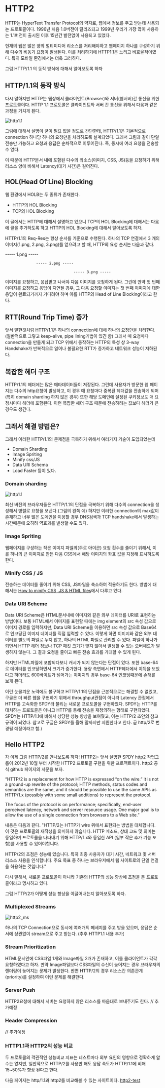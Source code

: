 # HTTP2

HTTP는 HyperText Transfer Protocol의 약자로, 웹에서 정보를 주고 받는데 사용되는 프로토콜이다. 1996년 처음 1.0버전이 릴리즈되고 1999년 우리가 가장 많이 사용하는 1.1버전이 출시된 이후 15년간 발전없이 사용되고 있었다.

현재의 웹은 많은 양의 멀티미디어 리소스를 처리해야하고 웹페이지 하나를 구성하기 위해 다수의 비동기 요청이 발생된다. 이를 처리하기에 HTTP1.1은 느리고 비효율적이였다. 특히 모바일 환경에서는 더욱 그러하다.

그럼 HTTP/1.1 의 동작 방식에 대해서 알아보도록 하자

## HTTP/1.1의 동작 방식

다시 말하지만 HTTP는 웹상에서 클라이언트(Browser)와 서버(웹서버)간 통신을 위한 프로토콜이다. HTTP 1.1 프로토콜은 클라이언트와 서버 간 통신을 위해서 다음과 같은 과정을 거치게 된다.

![http1.1](/image/http1-1.png)

그림에 대해서 설명이 굳이 필요 없을 정도로 간단한데, HTTP/1.1은 기본적으로 connection 하나당 하나의 요청만을 처리하도록 설계되었다. 그래서 그림과 같이 단일 전송만 가능하고 요청과 응답은 순차적으로 이루어진다. 즉, 동시에 여러 요청을 전송할 수 없다. 

이 때문에 HTTP문서 내에 포함된 다수의 리소스(이미지, CSS, JS)등을 요청하기 위해 리소스 양에 비해서 Latency(대기 시간)은 길어진다.

## HOL(Head Of Line) Blocking

웹 환경에서 HOLB는 두 종류가 존재한다.

* HTTP의 HOL Blocking
* TCP의 HOL Blocking

이 글에서는 HTTP에 대해서 설명하고 있으니 TCP의 HOL Blocking에 대해서는 다음에 글을 추가하도록 하고 HTTP의 HOL Blocking에 대해서 알아보도록 하자.

HTTP/1.1의 Req-Res는 항상 순서를 기준으로 수행된다. 하나의 TCP 연결에서 3 개의 이미지(1.png, 2.png, 3.png)를 얻으려고 할 때, HTTP의 요청 순서는 다음과 같다.

 ----- 1.png -----
				
                  ----- 2.png -----

   					 			   ----- 3.png -----

이미지를 요청하고, 응답받고 나서야 다음 이미지를 요청하게 된다. 그런데 만약 첫 번째 이미지를 요청하고 응답이 지연될 경우, 그 다음 요청할 이미지는 첫 번째 이미지에 대한 응답이 완료되기까지 기다려야 하며 이를 HTTP의 Head of Line Blocking이라고 한다.

## RTT(Round Trip Time) 증가

앞서 말한것처럼 HTTP/1.1은 하나의 connection에 대해 하나의 요청만을 처리한다.(일반적으로 그렇고 keep-alive, pipe lining기법이 있긴 함) 그래서 매 요청마다 connection을 만들게 되고 TCP 위에서 동작하는 HTTP의 특성 상 3-way Handshake가 반복적으로 일어나 불필요한 RTT가 증가하고 네트워크 성능이 저하된다.

## 복잡한 헤더 구조

HTTP/1.1의 헤더에는 많은 메타데이터들이 저장된다. 그런데 사용자가 방문한 웹 페이지는 다수의 http요청이 발생하고, 이 경우 매 요청마다 중복된 헤더값을 전송하게 되며(특히 domain sharding 하지 않은 경우) 또한 해당 도메인에 설정된 쿠키정보도 매 요청시마다 헤더에 포함된다. 이런 복잡한 헤더 구조 때문에 전송하려는 값보다 헤더가 큰 경우도 생긴다.

## 그래서 해결 방법은?

그래서 이러한 HTTP/1.1의 문제점을 극복하기 위해서 여러가지 기술이 도입되었는데
* Domain Sharding
* Image Spriting
* Minify css/JS
* Data URI Schema
* Load Faster
등이 있다.

### Domain sharding

![http1.1](/image/domain-sharding.png)

최신 버전의 브라우저들은 HTTP/1.1의 단점을 극복하기 위해 다수의 connection을 생성해서 병렬로 요청을 보낸다.(그림의 왼쪽 예) 하지만 이러한 connection의 max값이 존재하고 너무 많은 도메인을 이용할 경우 DNS검색과 TCP handshake에서 발생하는 시간때문에 오히려 역효과를 발생할 수도 있다.

### Image Spriting

웹페이지를 구성하는 작은 이미지 파일의(주로 아이콘) 요청 횟수를 줄이기 위해서, 이를 하나의 큰 이미지로 만든 다음 CSS에서 해당 이미지의 좌표 값을 지정해 표시하도록 한다.

### Minify CSS / JS

전송하는 데이터를 줄이기 위해 CSS, JS파일을 축소하여 적용하기도 한다. 방법에 대해서는 [How to minify CSS, JS & HTML files](http://technumero.com/internet/minify-javascript-and-css/3007)에서 다루고 있다.

### Data URI Scheme

Data URI Scheme은 HTML문서내에 이미지와 같은 외부 데이터를 URI로 표현하는 방법이다. 보통 HTML에서 이미지를 표현할 때에는 img element의 src 속성 값으로 이미지 경로를 입력하지만, Data URI Scheme을 이용하면 src 속성 값으로 Base64로 인코딩된 이미지 데이터를 직접 입력할 수 있다. 이렇게 하면 이미지와 같은 외부 데이터를 별도의 파일로 두지 않고, 하나의 HTML 파일로 관리할 수 있다. 파일이 하나가 되면서 HTTP 헤더 정보나 TCP 패킷 크기가 맞지 않아서 발생할 수 있는 오버헤드가 발생하지 않는다. 그 결과 요청을 줄이고 빠른 전송 효과를 기대할 수 있게 된다. 

하지만 HTML파일에 포함되다보니 캐시가 되지 않는다는 단점이 있다. 또한 base-64로 데이터를 인코딩하면서 크기가 증가한다. 용량 측면에서 HTTP헤더에서 이득을 보았다고 하더라도 600바이트가 넘어가는 이미지의 경우 base-64 인코딩때문에 손해를 보게 된다.

이런 눈물겨운 노력에도 불구하고 HTTP/1.1의 단점을 근본적으로는 해결할 수 없었고, 구글은 더 빠른 웹을 구현하기 위해서 throughput관점이 아니라 Latency 관점에서 HTTP를 고속화한 SPDY라 불리는 새로운 프로토콜을 구현하였다. SPDY는 HTTP를 대치하는 프로토콜은 아니고 HTTP를 통해 전송을 재정의하는 형태로 구현되었다. SPDY는 HTTP/1.1에 비해서 상당한 성능 향상을 보여줬고, 이는 HTTP/2 초안의 참고 규격이 되었다. 참고로 구글은 SPDY를 올해 말까지만 지원한다고 한다. 곧 http/2로 변경될 예정이라고 함.)

## Hello HTTP2

자 이제 그럼 HTTP/2를 만나보도록 하자! HTTP2는 앞서 설명한 SPDY http2 작업그룹이 2012년 10월 부터 시작한 HTTP2 프로토콜 구현을 위한 프로젝트이다. http2 공식 github 페이지의 서문을 보자.

“HTTP/2 is a replacement for how HTTP is expressed “on the wire.” It is not a ground-up rewrite of the protocol; HTTP methods, status codes and semantics are the same, and it should be possible to use the same APIs as HTTP/1.x (possibly with some small additions) to represent the protocol.

The focus of the protocol is on performance; specifically, end-user perceived latency, network and server resource usage. One major goal is to allow the use of a single connection from browsers to a Web site.”

내용은 다음과 같다. 
"HTTP/2는 HTTP가 wire 위에서 표현되는 방법을 대체합니다. 이 것은 프로토콜의 재작성을 의미하지 않습니다. HTTP 메소드, 상태 코드 및 의미는 동일하며 프로토콜을 나타내기 위해 HTTP/1.x와 동일한 API (일부 작은 추가 기능 포함)를 사용할 수 있어야합니다.

HTTP/2의 초점은 성능에 있습니다. 특히 최종 사용자가 대기 시간, 네트워크 및 서버 리소스 사용을 인식합니다. 주요 목표 중 하나는 브라우저에서 웹 사이트로의 단일 연결을 허용하는 것입니다."

다시 말해서, 새로운 프로토콜이 아니라 기존의 HTTP의 성능 향상에 초점을 둔 프로토콜이라고 명시하고 있다.

그럼 HTTP/2가 어떻게 성능 향상을 이끌어내는지 알아보도록 하자.

### Multiplexed Streams

![http2_ms](image/multiplexed-streams)
	
하나의 TCP Connection으로 동시에 여러개의 메세지를 주고 받을 있으며, 응답은 순서에 상관없이 stream으로 주고 받는다. (추후 HTTP1.1 내용 추가)

### Stream Prioritization
HTML문서안에 CSS파일 1개와 Image파일 2개가 존재하고, 이를 클라이언트가 각각 요청하였다고 하자. 만약 Image파일보다 CSS파일의 수신이 늦어지는 경우 브라우저의 렌더링이 늦어지는 문제가 발생한다. 반면 HTTP/2의 경우 리소스간 의존관계(priority)를 설정하여 이런 문제를 해결한다.

### Server Push

HTTP2요청에 대해서 서버는 요청하지 않은 리소스를 마음대로 보내주기도 한다.
// 추가예정

### Header Compression
// 추가예정

### HTTP1.1과 HTTP2의 성능 비교

두 프로토콜의 객관적인 성능비교 지표는 테스트마다 외부 요인의 영향으로 정확하게 알 수는 없지만, 일반적으로 HTTP/2를 사용만 해도 응답 속도가 HTTP/1.1에 비해 15~50%가 향상 된다고 한다.

다음 페이지는 http/1.1과 http2를 비교해볼 수 있는 사이트이다.
[http2-test](https://http2.akamai.com/demo)
